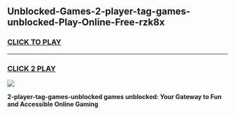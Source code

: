 
## Unblocked-Games-2-player-tag-games-unblocked-Play-Online-Free-rzk8x
<h3>
<a href="https://premium76.site?title=2-player-tag-games-unblocked&ref=26A">CLICK TO PLAY</a></h3>
<hr>

<h3>
<a href="https://premium76.site?title=2-player-tag-games-unblocked&ref=26A">CLICK 2 PLAY</a>
  
</h3>

<a href="https://premium76.site?title=2-player-tag-games-unblocked&ref=26A"><img src="https://clearcache.store/games.png"></a>


**2-player-tag-games-unblocked games unblocked: Your Gateway to Fun and Accessible Online Gaming**
